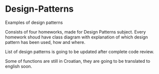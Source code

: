 # Design-Patterns
Examples of design patterns

Consists of four homeworks, made for Design Patterns subject. 
Every homework shoud have class diagram with explanation of which design pattern has been used, how and where.

List of design patterns is going to be updated after complete code review.

Some of functions are still in Croatian, they are going to be translated to english soon.
